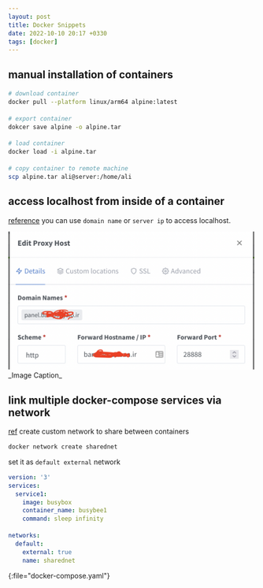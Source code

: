 ```yaml
---
layout: post
title: Docker Snippets
date: 2022-10-10 20:17 +0330
tags: [docker]
---
```


## manual installation of containers

```bash
# download container
docker pull --platform linux/arm64 alpine:latest

# export container
dokcer save alpine -o alpine.tar

# load container
docker load -i alpine.tar

# copy container to remote machine
scp alpine.tar ali@server:/home/ali
```

## access localhost from inside of a container
[reference](https://stackoverflow.com/questions/24319662/from-inside-of-a-docker-container-how-do-i-connect-to-the-localhost-of-the-mach)
you can use `domain name` or `server ip` to access localhost.

<img src="/assets/nginx-access-local-from-container.png" width=500>
_Image Caption_

## link multiple docker-compose services via network
[ref](https://tjtelan.com/blog/how-to-link-multiple-docker-compose-via-network)
create custom network to share between containers
```bash
docker network create sharednet
```
set it as `default external` network  
```yaml
version: '3' 
services: 
  service1: 
    image: busybox 
    container_name: busybee1
    command: sleep infinity 

networks: 
  default: 
    external: true 
    name: sharednet 
```
{:file="docker-compose.yaml"}

